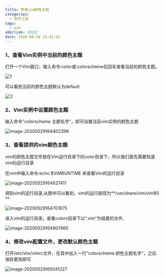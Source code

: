 ```yaml
---
title: 修改vim颜色主题
categories:
  - 软件工具
tags:
  - vim
abbrlink: 10157
date: 2020-08-10 15:41:43
---
```

### 1、查看Vim实例中当前的颜色主题

打开一个Vim窗口，输入命令:color或:colorscheme后回车查看当前的颜色主题。

![1](http://img.zengdw.com/1.png)

可以看到当前的颜色主题默认为default

![2](http://img.zengdw.com/2.jpg)

### 2、Vim实例中设置颜色主题

输入命令"colorscheme 主题名字"，即可设置当前vim实例的颜色主题

![image-20200529164402398](http://img.zengdw.com/image-20200529164402398.png)

### 3、查看提供的vim颜色主题

vim的颜色主题文件放在Vim运行目录下的color目录下，所以我们首先需要知道vim的运行目录

在vim中输入命令:echo $VIMRUNTIME 来查看Vim的运行目录

![image-20200529164627411](http://img.zengdw.com/image-20200529164627411.png)

得到vim的运行目录,从图中可以看到，vim的运行路径为**/usr/share/vim/vim80 **

![image-20200529164701675](http://img.zengdw.com/image-20200529164701675.png)

进入vim的运行目录，查看colors目录下以“.vim”为结尾的文件,

![image-20200529164907460](http://img.zengdw.com/image-20200529164907460.png)

### 4、修改vim配置文件，更改默认颜色主题

打开/etc/vim/vimrc文件，在其中加入一行"colorscheme 颜色主题名字"，之后保存更改即可

![image-20200529165041227](http://img.zengdw.com/image-20200529165041227.png)